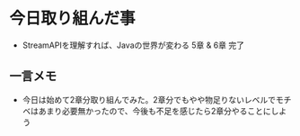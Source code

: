 # 今日取り組んだ事
- StreamAPIを理解すれば、Javaの世界が変わる 5章 & 6章 完了

## 一言メモ
- 今日は始めて2章分取り組んでみた。2章分でもやや物足りないレベルでモチベはあまり必要無かったので、今後も不足を感じたら2章分やることにしよう
